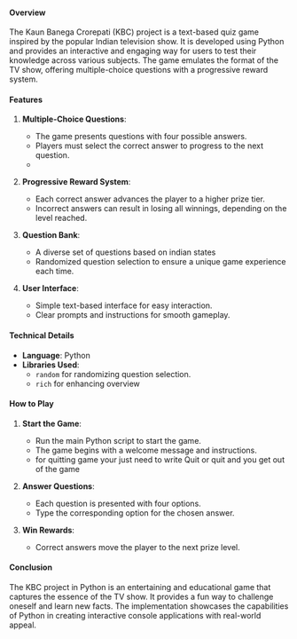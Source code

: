#### Overview
The Kaun Banega Crorepati (KBC) project is a text-based quiz game inspired by the popular Indian television show. It is developed using Python and provides an interactive and engaging way for users to test their knowledge across various subjects. The game emulates the format of the TV show, offering multiple-choice questions with a progressive reward system.

#### Features

1. **Multiple-Choice Questions**:
   - The game presents questions with four possible answers.
   - Players must select the correct answer to progress to the next question.
   - 
2. **Progressive Reward System**:
   - Each correct answer advances the player to a higher prize tier.
   - Incorrect answers can result in losing all winnings, depending on the level reached.

3. **Question Bank**:
   - A diverse set of questions based on indian states
   - Randomized question selection to ensure a unique game experience each time.

4. **User Interface**:
   - Simple text-based interface for easy interaction.
   - Clear prompts and instructions for smooth gameplay.

#### Technical Details

- **Language**: Python
- **Libraries Used**: 
  - `random` for randomizing question selection.
  - `rich` for enhancing overview
  
#### How to Play

1. **Start the Game**:
   - Run the main Python script to start the game.
   - The game begins with a welcome message and instructions.
   - for quitting game your just need to write Quit or quit and you get out of the game

2. **Answer Questions**:
   - Each question is presented with four options.
   - Type the corresponding option for the chosen answer.

3. **Win Rewards**:
   - Correct answers move the player to the next prize level.

#### Conclusion

The KBC project in Python is an entertaining and educational game that captures the essence of the TV show. It provides a fun way to challenge oneself and learn new facts. The implementation showcases the capabilities of Python in creating interactive console applications with real-world appeal.
